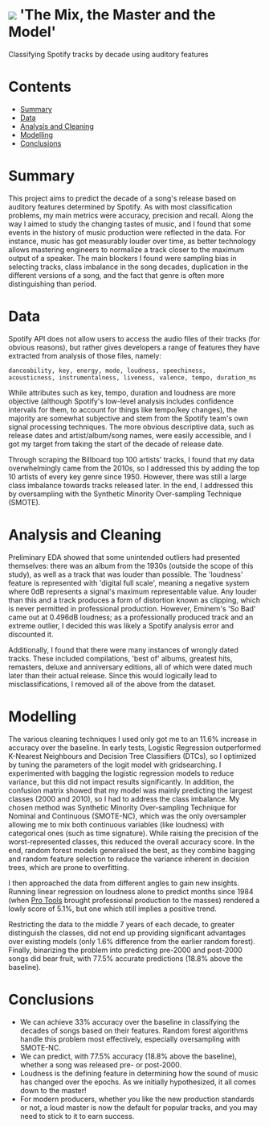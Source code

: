 # ![](https://ga-dash.s3.amazonaws.com/production/assets/logo-9f88ae6c9c3871690e33280fcf557f33.png) 'The Mix, the Master and the Model'
Classifying Spotify tracks by decade using auditory features

# Contents
- [Summary](#summary)
- [Data](#data)
- [Analysis and Cleaning](#analysis)
- [Modelling](#modelling)
- [Conclusions](#conclusions)

<a id='summary'></a>
# Summary

This project aims to predict the decade of a song's release based on auditory features determined by Spotify. As with most classification problems, my main metrics were accuracy, precision and recall. Along the way I aimed to study the changing tastes of music, and I found that some events in the history of music production were reflected in the data. For instance, music has got measurably louder over time, as better technology allows mastering engineers to normalize a track closer to the maximum output of a speaker. The main blockers I found were sampling bias in selecting tracks, class imbalance in the song decades, duplication in the different versions of a song, and the fact that genre is often more distinguishing than period.

<a id='data'></a>
# Data

Spotify API does not allow users to access the audio files of their tracks (for obvious reasons), but rather gives developers a range of features they have extracted from analysis of those files, namely:

    danceability, key, energy, mode, loudness, speechiness,
    acousticness, instrumentalness, liveness, valence, tempo, duration_ms
    
While attributes such as key, tempo, duration and loudness are more objective (although Spotify's low-level analysis includes confidence intervals for them, to account for things like tempo/key changes), the majority are somewhat subjective and stem from the Spotify team's own signal processing techniques. The more obvious descriptive data, such as release dates and artist/album/song names, were easily accessible, and I got my target from taking the start of the decade of release date.

Through scraping the Billboard top 100 artists' tracks, I found that my data overwhelmingly came from the 2010s, so I addressed this by adding the top 10 artists of every key genre since 1950. However, there was still a large class imbalance towards tracks released later. In the end, I addressed this by oversampling with the Synthetic Minority Over-sampling Technique (SMOTE).

<a id='analysis'></a>
# Analysis and Cleaning

Preliminary EDA showed that some unintended outliers had presented themselves: there was an album from the 1930s (outside the scope of this study), as well as a track that was louder than possible. The 'loudness' feature is represented with 'digital full scale', meaning a negative system where 0dB represents a signal's maximum representable value. Any louder than this and a track produces a form of distortion known as clipping, which is never permitted in professional production. However, Eminem's 'So Bad' came out at 0.496dB loudness; as a professionally produced track and an extreme outlier, I decided this was likely a Spotify analysis error and discounted it.

Additionally, I found that there were many instances of wrongly dated tracks. These included compilations, 'best of' albums, greatest hits, remasters, deluxe and anniversary editions, all of which were dated much later than their actual release. Since this would logically lead to misclassifications, I removed all of the above from the dataset.

<a id='modelling'></a>
# Modelling

The various cleaning techniques I used only got me to an 11.6% increase in accuracy over the baseline. In early tests, Logistic Regression outperformed K-Nearest Neighbours and Decision Tree Classifiers (DTCs), so I optimized by tuning the parameters of the logit model with gridsearching. I experimented with bagging the logistic regression models to reduce variance, but this did not impact results significantly. In addition, the confusion matrix showed that my model was mainly predicting the largest classes (2000 and 2010), so I had to address the class imbalance. My chosen method was Synthetic Minority Over-sampling Technique for Nominal and Continuous (SMOTE-NC), which was the only oversampler allowing me to mix both continuous variables (like loudness) with categorical ones (such as time signature). While raising the precision of the worst-represented classes, this reduced the overall accuracy score. In the end, random forest models generalised the best, as they combine bagging and random feature selection to reduce the variance inherent in decision trees, which are prone to overfitting.

I then approached the data from different angles to gain new insights. Running linear regression on loudness alone to predict months since 1984 (when [Pro Tools](https://en.wikipedia.org/wiki/Pro_Tools) brought professional production to the masses) rendered a lowly score of 5.1%, but one which still implies a positive trend.

Restricting the data to the middle 7 years of each decade, to greater distinguish the classes, did not end up providing significant advantages over existing models (only 1.6% difference from the earlier random forest). Finally, binarizing the problem into predicting pre-2000 and post-2000 songs did bear fruit, with 77.5% accurate predictions (18.8% above the baseline).

<a id='conclusions'></a>
# Conclusions

- We can achieve 33% accuracy over the baseline in classifying the decades of songs based on their features. Random forest algorithms handle this problem most effectively, especially oversampling with SMOTE-NC.
- We can predict, with 77.5% accuracy (18.8% above the baseline), whether a song was released pre- or post-2000.
- Loudness is the defining feature in determining how the sound of music has changed over the epochs. As we initially hypothesized, it all comes down to the master!
- For modern producers, whether you like the new production standards or not, a loud master is now the default for popular tracks, and you may need to stick to it to earn success.
